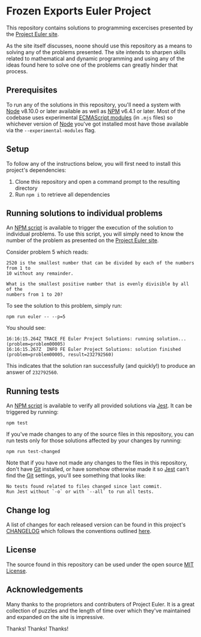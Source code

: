 # Frozen Exports Euler Project
This repository contains solutions to programming excercises presented by the
[Project Euler site][1].

As the site itself discusses, noone should use this repository as a means to
solving any of the problems presented. The site intends to sharpen skills
related to mathematical and dynamic programming and using any of the ideas
found here to solve one of the problems can greatly hinder that process.

## Prerequisites
To run any of the solutions in this repository, you'll need a system with
[Node][2] v8.10.0 or later available as well as [NPM][3] v6.4.1 or later. Most
of  the codebase uses experimental [ECMAScript modules][8] (in `.mjs` files) so
whichever version of [Node][2] you've got installed most have those available
via the `--experimental-modules` flag.

## Setup
To follow any of the instructions below, you will first need to install this
project's dependencies:

1. Clone this repository and open a command prompt to the resulting directory
1. Run `npm i` to retrieve all dependencies

## Running solutions to individual problems
An [NPM script][4] is available to trigger the execution of the solution to
individual problems. To use this script, you will simply need to know the
number of the problem as presented on the [Project Euler site][1].

Consider problem 5 which reads:

```
2520 is the smallest number that can be divided by each of the numbers from 1 to
10 without any remainder.

What is the smallest positive number that is evenly divisible by all of the
numbers from 1 to 20?
```

To see the solution to this problem, simply run:
```
npm run euler -- --p=5
```

You should see:
```
16:16:15.264Z TRACE FE Euler Project Solutions: running solution... (problem=problem00005)
16:16:15.267Z  INFO FE Euler Project Solutions: solution finished (problem=problem00005, result=232792560)
```

This indicates that the solution ran successfully (and quickly!) to produce an
answer of `232792560`.

## Running tests
An [NPM script][4] is available to verify all provided solutions via [Jest][5].
It can be triggered by running:
```
npm test
```

If you've made changes to any of the source files in this repository, you
can run tests only for those solutions affected by your changes by running:
```
npm run test-changed
```

Note that if you have not made any changes to the files in this repository,
don't have [Git][6] installed, or have somehow otherwise made it so [Jest][5]
can't find the [Git][6] settings, you'll see something that looks like:
```
No tests found related to files changed since last commit.
Run Jest without `-o` or with `--all` to run all tests.
```

## Change log
A list of changes for each released version can be found in this project's
[CHANGELOG][9] which follows the conventions outlined [here][10].

## License
The source found in this repository can be used under the open source
[MIT License][7].

## Acknowledgements
Many thanks to the proprietors and contributers of Project Euler. It is a great
collection of puzzles and the length of time over which they've maintained
and expanded on the site is impressive.

Thanks! Thanks! Thanks!

[1]:https://projecteuler.net/about
[2]:https://nodejs.org/en/
[3]:https://www.npmjs.com/
[4]:https://docs.npmjs.com/misc/scripts
[5]:https://jestjs.io/
[6]:https://git-scm.com/downloads
[7]:./LICENSE
[8]:https://nodejs.org/api/esm.html
[9]:./CHANGELOG.md
[10]:https://keepachangelog.com/en/1.0.0/
